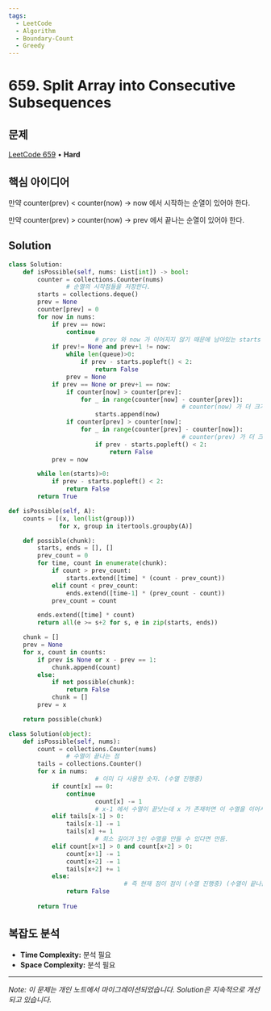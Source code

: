 ```yaml
---
tags:
  - LeetCode
  - Algorithm
  - Boundary-Count
  - Greedy
---
```


# 659. Split Array into Consecutive Subsequences

## 문제

[LeetCode 659](https://leetcode.com/problems/split-array-into-consecutive-subsequences/) • **Hard**

## 핵심 아이디어

만약 counter(prev) < counter(now) → now 에서 시작하는 순열이 있어야 한다.

만약 counter(prev) > counter(now) → prev 에서 끝나는 순열이 있어야 한다.

## Solution

```python
class Solution:
    def isPossible(self, nums: List[int]) -> bool:
        counter = collections.Counter(nums)
				# 순열의 시작점들을 저장한다.
        starts = collections.deque()
        prev = None
        counter[prev] = 0
        for now in nums:
            if prev == now:
                continue
						# prev 와 now 가 이어지지 않기 때문에 남아있는 starts 을 체크한다.
            if prev!= None and prev+1 != now:
                while len(queue)>0:
                    if prev - starts.popleft() < 2:
                        return False
                prev = None
            if prev == None or prev+1 == now:
                if counter[now] > counter[prev]:
                    for _ in range(counter[now] - counter[prev]):
												# counter(now) 가 더 크기 때문에 now 에서 시작하는 순열이 존재
                        starts.append(now)
                if counter[prev] > counter[now]:
                    for _ in range(counter[prev] - counter[now]):
												# counter(prev) 가 더 크기 때문에 prev 에서 끝나는 순열이 존재. 최소 길이가 3 이하면 False
                        if prev - starts.popleft() < 2:
                            return False
            prev = now

        while len(starts)>0:
            if prev - starts.popleft() < 2:
                return False
        return True
```

  

  

```python
def isPossible(self, A):
    counts = [(x, len(list(group)))
              for x, group in itertools.groupby(A)]

    def possible(chunk):
        starts, ends = [], []
        prev_count = 0
        for time, count in enumerate(chunk):
            if count > prev_count:
                starts.extend([time] * (count - prev_count))
            elif count < prev_count:
                ends.extend([time-1] * (prev_count - count))
            prev_count = count

        ends.extend([time] * count)
        return all(e >= s+2 for s, e in zip(starts, ends))

    chunk = []
    prev = None
    for x, count in counts:
        if prev is None or x - prev == 1:
            chunk.append(count)
        else:
            if not possible(chunk):
                return False
            chunk = []
        prev = x

    return possible(chunk)
```

  

  

```python
class Solution(object):
    def isPossible(self, nums):
        count = collections.Counter(nums)
				# 수열이 끝나는 점
        tails = collections.Counter()
        for x in nums:
						# 이미 다 사용한 숫자. (수열 진행중)
            if count[x] == 0:
                continue
						count[x] -= 1
						# x-1 에서 수열이 끝낫는데 x 가 존재하면 이 수열을 이어서 사용가능
            elif tails[x-1] > 0:
                tails[x-1] -= 1
                tails[x] += 1
						# 최소 길이가 3인 수열을 만들 수 있다면 만듬.
            elif count[x+1] > 0 and count[x+2] > 0:
                count[x+1] -= 1
                count[x+2] -= 1
                tails[x+2] += 1
            else:
								# 즉 현재 점이 점이 (수열 진행중) (수열이 끝나는 점) (수열이 시작하는 점) 이 아니라면 False
                return False
            
        return True
```

## 복잡도 분석

- **Time Complexity:** 분석 필요
- **Space Complexity:** 분석 필요


---

*Note: 이 문제는 개인 노트에서 마이그레이션되었습니다. Solution은 지속적으로 개선되고 있습니다.*

